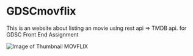 # GDSCmovflix
This is an website about listing an movie using rest api => TMDB api. for GDSC Front End Assignment

![Image of Thumbnail MOVFLIX](https://oriastanjung.github.com/images/thumbnailPage.png)
